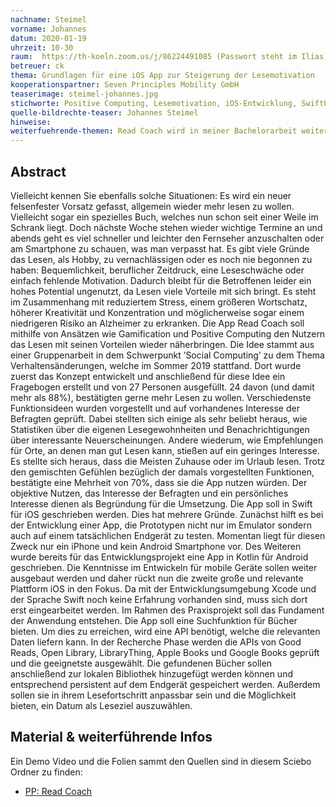 ```yaml
---
nachname: Steimel
vorname: Johannes
datum: 2020-01-19
uhrzeit: 10-30
raum:  https://th-koeln.zoom.us/j/86224491085 (Passwort steht im Ilias) Präsentation
betreuer: ck
thema: Grundlagen für eine iOS App zur Steigerung der Lesemotivation
kooperationspartner: Seven Principles Mobility GmbH
teaserimage: steimel-johannes.jpg
stichworte: Positive Computing, Lesemotivation, iOS-Entwicklung, SwiftUI, REST-APIs, Core Data
quelle-bildrechte-teaser: Johannes Steimel
hinweise:
weiterfuehrende-themen: Read Coach wird in meiner Bachelorarbeit weitergeführt. Dabei kommen vor allem zwei neue Funktionen hinzu. Die erste wird eine anpassbare Leseerinnerung sein. Nutzer sollen sowohl die Frequenz als auch die Uhrzeit anpassen, an der sie per Notifikation an das Lesen erinnert werden möchten. Die zweite werden anpassbare Coverbilder werden. Die Bilder von Google Books haben grundsätzlich eine schlechte Qualität und in seltenen Fällen gibt es auch gar keins. Nutzer sollen ihr physisches Buch mithilfe der Smartphone Kamera einscannen können. Die App soll auch danach noch weiterentwickelt werden und zukünftig in einem ausgereifteren Zustand im App Store veröffentlicht werden.
---
```


## Abstract

Vielleicht kennen Sie ebenfalls solche Situationen: Es wird ein neuer felsenfester Vorsatz gefasst, allgemein wieder mehr lesen zu wollen. Vielleicht sogar ein spezielles Buch, welches nun schon seit einer Weile im Schrank liegt. Doch nächste Woche stehen wieder wichtige Termine an und abends geht es viel schneller und leichter den Fernseher anzuschalten oder am Smartphone zu schauen, was man verpasst hat. Es gibt viele Gründe das Lesen, als Hobby, zu vernachlässigen oder es noch nie begonnen zu haben: Bequemlichkeit, beruflicher Zeitdruck, eine Leseschwäche oder einfach fehlende Motivation. Dadurch bleibt für die Betroffenen leider ein hohes Potential ungenutzt, da Lesen viele Vorteile mit sich bringt. Es steht im Zusammenhang mit reduziertem Stress, einem größeren Wortschatz, höherer Kreativität und Konzentration und möglicherweise sogar einem niedrigeren Risiko an Alzheimer zu erkranken.
Die App Read Coach soll mithilfe von Ansätzen wie Gamification und Positive Computing den Nutzern das Lesen mit seinen Vorteilen wieder näherbringen. Die Idee stammt aus einer Gruppenarbeit in dem Schwerpunkt ’Social Computing’ zu dem Thema Verhaltensänderungen, welche im Sommer 2019 stattfand. Dort wurde zuerst das Konzept entwickelt und anschließend für diese Idee ein Fragebogen erstellt und von 27 Personen ausgefüllt. 24 davon (und damit mehr als 88%), bestätigten gerne mehr Lesen zu wollen. Verschiedenste Funktionsideen wurden vorgestellt und auf vorhandenes Interesse der Befragten geprüft. Dabei stellten sich einige als sehr beliebt heraus, wie Statistiken über die eigenen Lesegewohnheiten und Benachrichtigungen über interessante Neuerscheinungen. Andere wiederum, wie Empfehlungen für Orte, an denen man gut Lesen kann, stießen auf ein geringes Interesse. Es stellte sich heraus, dass die Meisten Zuhause oder im Urlaub lesen. Trotz den gemischten Gefühlen bezüglich der damals vorgestellten Funktionen, bestätigte eine Mehrheit von 70%, dass sie die App nutzen würden. Der objektive Nutzen, das Interesse der Befragten und ein persönliches Interesse dienen als Begründung für die Umsetzung. 
Die App soll in Swift für iOS geschrieben werden. Dies hat mehrere Gründe. Zunächst hilft es bei der Entwicklung einer App, die Prototypen nicht nur im Emulator sondern auch auf einem tatsächlichen Endgerät zu testen. Momentan liegt für diesen Zweck nur ein iPhone und kein Android Smartphone vor. Des Weiteren wurde bereits für das Entwicklungsprojekt eine App in Kotlin für Android geschrieben. Die Kenntnisse im Entwickeln für mobile Geräte sollen weiter ausgebaut werden und daher rückt nun die zweite große und relevante Plattform iOS in den Fokus. Da mit der Entwicklungsumgebung Xcode und der Sprache Swift noch keine Erfahrung vorhanden sind, muss sich dort erst eingearbeitet werden. Im Rahmen des Praxisprojekt soll das Fundament der Anwendung entstehen. Die App soll eine Suchfunktion für Bücher bieten. Um dies zu erreichen, wird eine API benötigt, welche die relevanten Daten liefern kann. In der Recherche Phase werden die APIs von Good Reads, Open Library, LibraryThing, Apple Books und Google Books geprüft und die geeignetste ausgewählt.
Die gefundenen Bücher sollen anschließend zur lokalen Bibliothek hinzugefügt werden können und entsprechend persistent auf dem Endgerät gespeichert werden. Außerdem sollen sie in ihrem Lesefortschritt anpassbar sein und die Möglichkeit bieten, ein Datum als Leseziel auszuwählen.



## Material & weiterführende Infos
Ein Demo Video und die Folien sammt den Quellen sind in diesem Sciebo Ordner zu finden:
- [PP: Read Coach](https://th-koeln.sciebo.de/s/IonnF4UwP6jkpGH)
